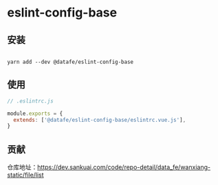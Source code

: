# eslint-config-base

## 安装

```shell

yarn add --dev @datafe/eslint-config-base
```

## 使用

```js
// .eslintrc.js

module.exports = {
  extends: ['@datafe/eslint-config-base/eslintrc.vue.js'],
}

```

## 贡献

仓库地址：https://dev.sankuai.com/code/repo-detail/data_fe/wanxiang-static/file/list

